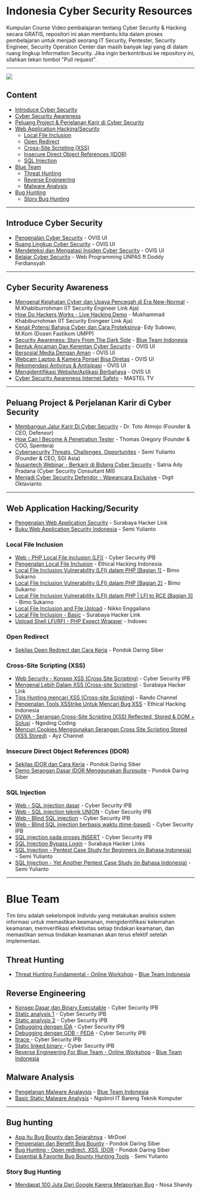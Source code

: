 # Indonesia Cyber Security Resources
Kumpulan Course Video pembalajaran tentang Cyber Security & Hacking secara GRATIS, repositori ini akan membantu kita dalam proses pembelajaran untuk menjadi seorang IT Security, Pentester, Security Engineer, Security Operation Center dan masih banyak lagi yang di dalam ruang lingkup Information Security. Jika ingin berkontribusi ke repository ini, silahkan tekan tombol "Pull request". 
___________________________________________________________________________________________________________

<img src="https://www.secjuice.com/content/images/2020/01/indomnesia-1.jpg">

## Content
* [Introduce Cyber Security](#Introduce-Cyber-Security)
* [Cyber Security Awareness](#Cyber-Security-Awareness)
* [Peluang Project & Perjelanan Karir di Cyber Security](#peluang-project--perjelanan-karir-di-cyber-security)
* [Web Application Hacking/Security](#web-application-hackingsecurity)
  * [Local File Inclusion](#local-file-inclusion)
  * [Open Redirect](#open-redirect)
  * [Cross-Site Scripting (XSS)](#cross-site-scripting-xss)
  * [Insecure Direct Object References (IDOR)](#insecure-direct-object-references-idor)
  * [SQL Injection](#sql-injection)
* [Blue Team](#blue-team)
  * [Threat Hunting](#threat-hunting)
  * [Reverse Engineering](#reverse-engineering)
  * [Malware Analysis](#malware-analysis)
* [Bug Hunting](#bug-hunting)
  * [Story Bug Hunting](#story-bug-hunting)

------

## Introduce Cyber Security
- [Pengenalan Cyber Security](https://www.youtube.com/watch?v=pTQ2VcdcObU&t=6s) - OVIS UI
- [Ruang Lingkup Cyber Security](https://www.youtube.com/watch?v=BNcaTTglmRA) - OVIS UI
- [Mendeteksi dan Mengatasi Insiden Cyber Security](https://youtu.be/JwQOyeHswCM) - OVIS UI
- [Belajar Cyber Security](https://youtu.be/E3IC32iErwU) - Web Programming UNPAS ft Doddy Ferdiansyah

------

## Cyber Security Awareness
- [Mengenal Kejahatan Cyber dan Upaya Pencegah di Era New-Normal](https://youtu.be/KiSBI2YJeVk?t=5137) - M.Khabiburrohman (IT Security Engineer Link Aja)
- [How Do Hackers Works - Live Hacking Demo](https://youtu.be/7LengaQm4XU?t=5558) - Mukhammad Khabiburrohman (IT Security Eningeer Link Aja)
- [Kenali Potensi Bahaya Cyber dan Cara Proteksinya](https://youtu.be/KiSBI2YJeVk?t=2459)- Edy Subowo, M.Kom (Dosen Fastikom UMPP)
- [Security Awareness: Story From The Dark Side](https://youtu.be/6Y1JDbf0YcQ) - [Blue Team Indonesia](https://blueteam.id/)
- [Bentuk Ancaman Dan Kerentan Cyber Security](https://youtu.be/c-N-jgwgWdQ) - OVIS UI
- [Bersosial Media Dengan Aman](https://www.youtube.com/watch?v=IaJoKjCgvYo) - OVIS UI
- [Webcam Laptop & Kamera Ponsel Bisa Diretas](https://www.youtube.com/watch?v=BRHJ5W41pIo) - OVIS UI
- [Rekomendasi Antivirus & Antisipasi](https://www.youtube.com/watch?v=Tb16MWBxdD4) - OVIS UI
- [Mengidentifikasi Website/Aplikasi Berbahaya](https://www.youtube.com/watch?v=uD3PyA37d7E) - OVIS UI
- [Cyber Security Awareness Internet Safety](https://youtu.be/lv2UeicNMMA) - MASTEL TV

------

## Peluang Project & Perjelanan Karir di Cyber Security
- [Membangun Jalur Karir Di Cyber Security](https://youtu.be/Gh6Mz2wuMuM?t=706) - Dr. Toto Atmojo (Founder & CEO, Defenxor)
- [How Can I Become A Penetration Tester](https://youtu.be/Gh6Mz2wuMuM?t=3097) - Thomas Gregory (Founder & COO, Spentera)
- [Cybersecurity Threats, Challenges, Opportunites](https://youtu.be/Gh6Mz2wuMuM?t=5212) - Semi Yulianto (Founder & CEO, SGI Asia)
- [Nusantech Webinar - Berkarir di Bidang Cyber Security](https://www.youtube.com/watch?v=FkPTFYqGjR8&t=3458s) - Satria Ady Pradana (Cyber Security Consultant MII)
- [Menjadi Cyber Security Defendor - Wawancara Exclusive](https://youtu.be/0efIcVpxX2E) - Digit Oktavianto

------

## Web Application Hacking/Security
- [Pengenalan Web Application Security](https://www.youtube.com/watch?v=Mz3u2v-Y5pU) - Surabaya Hacker Link
- [Buku Web Application Security Indonesia](https://www.youtube.com/watch?v=c-cO8Cr6HIs) - Semi Yulianto

### Local File Inclusion

- [Web - PHP Local File inclusion (LFI)](https://www.youtube.com/watch?v=h-2UrETGKFg) - Cyber Security IPB	
- [Pengenalan Local File Inclusion](https://www.youtube.com/watch?v=CSx3zqgX2BI) - Ethical Hacking Indonesia
- [Local File Inclusion Vulnerability (LFI) dalam PHP [Bagian 1]](https://www.youtube.com/watch?v=i0uWUy4oMRI) - Bimo Sukarno
- [Local File Inclusion Vulnerability (LFI) dalam PHP [Bagian 2]](https://www.youtube.com/watch?v=H80SgoP8Kl0) - Bimo Sukarno
- [Local File Inclusion Vulnerability (LFI) dalam PHP | LFI to RCE [Bagian 3]](https://www.youtube.com/watch?v=5U8r5it_9Yw) - Bimo Sukarno
- [Local File Inclusion and File Upload](https://www.youtube.com/watch?v=qqarbngfrNk) - Nikko Enggaliano
- [Local File Inclusion - Basic](https://www.youtube.com/watch?v=0HOiwQhlpZQ) - Surabaya Hacker Link
- [Upload Shell LFI/RFI - PHP Expect Wrapper](https://www.youtube.com/watch?v=MI0cpDMfrMU) - Indosec
 
### Open Redirect
- [Sekilas Open Redirect dan Cara Kerja](https://youtu.be/lHdfeY4RB3E?t=578) - Pondok Daring Siber 


### Cross-Site Scripting (XSS) 
- [Web Security - Konsep XSS (Cross Site Scripting)](https://www.youtube.com/watch?v=RkTrT437MP0) - Cyber Security IPB
- [Mengenal Lebih Dalam XSS (Cross-site Scripting)](https://www.youtube.com/watch?v=v6WVZHAB_gQ) - Surabaya Hacker Link
- [Tips Hunting mencari XSS (Cross-site Scripting)](https://youtu.be/caSQisDxboE) - Rando Channel
- [Pengenalan Tools XSStrike Untuk Mencari Bug XSS](https://www.youtube.com/watch?v=NBCI5pAVEUQ) - Ethical Hacking Indonesia
- [DVWA - Serangan Cross-Site Scripting (XSS) Reflected, Stored & DOM + Solusi](https://www.youtube.com/watch?v=ElTBEOMGwPc) - Ngoding Coding
- [Mencuri Cookies Menggunakan Serangan Cross Site Scripting Stored (XSS Stored)](https://www.youtube.com/watch?v=ibnVWCCtsHU) - Ayz Channel

### Insecure Direct Object References (IDOR)
- [Sekilas IDOR dan Cara Kerja](https://youtu.be/lHdfeY4RB3E?t=1634) - Pondok Daring Siber
- [Demo Serangan Dasar IDOR Menggunakan Burpsuite](https://youtu.be/lHdfeY4RB3E?t=3678) - Pondok Daring Siber

### SQL Injection
- [Web - SQL injection dasar](https://youtu.be/qbwhbfdVg3E?list=PLn8rJDl0kSc4-o1ewkJ4VtKF-_0RQKJoN) - Cyber Security IPB	 
- [Web - SQL injection teknik UNION](https://youtu.be/XDyOVns8gXg?list=PLn8rJDl0kSc4-o1ewkJ4VtKF-_0RQKJoN) - Cyber Security IPB	
- [Web - Blind SQL injection](https://youtu.be/DNhJw1b1q58?list=PLn8rJDl0kSc4-o1ewkJ4VtKF-_0RQKJoN) - Cyber Security IPB	
- [Web - Blind SQL injection berbasis waktu (time-based)](https://youtu.be/9FOa0tPNqMk?list=PLn8rJDl0kSc4-o1ewkJ4VtKF-_0RQKJo) - Cyber Security IPB	
- [SQL injection pada proses INSERT](https://youtu.be/RSg5OeU6QGM?list=PLn8rJDl0kSc4-o1ewkJ4VtKF-_0RQKJoN) - Cyber Security IPB	
- [SQL Injection Bypass Login](https://youtu.be/orRnaHyFcEg) - Surabaya Hacker Links
- [SQL Injection - Pentest Case Study for Beginners (in Bahasa Indonesia)](https://youtu.be/URkCKbZNlnA) - Semi Yulianto
- [SQL Injection - Yet Another Pentest Case Study (in Bahasa Indonesia)](https://youtu.be/uW86ikKTRqg) - Semi Yulianto


------


# Blue Team
Tim biru adalah sekelompok individu yang melakukan analisis sistem informasi untuk memastikan keamanan, mengidentifikasi kelemahan keamanan, memverifikasi efektivitas setiap tindakan keamanan, dan memastikan semua tindakan keamanan akan terus efektif setelah implementasi.

## Threat Hunting
- [Threat Hunting Fundamental - Online Workshop](https://youtu.be/d4h7GRpD44s) - [Blue Team Indonesia](https://blueteam.id/)

## Reverse Engineering
- [Konsep Dasar dan Binary Executable](https://youtu.be/RczzwR52NYw) - Cyber Security IPB	
- [Static analysis 1](https://youtu.be/mhzp6a3KYxs) - Cyber Security IPB	
- [Static analysis 2](https://youtu.be/VCXsLvMqaBo) - Cyber Security IPB	
- [Debugging dengan IDA](https://youtu.be/qPV34Pzqv04) - Cyber Security IPB	
- [Debugging dengan GDB - PEDA](https://www.youtube.com/watch?v=ez7d3EX0yuE) - Cyber Security IPB	
- [ltrace ](https://youtu.be/WT1s3tE5Q5w) - Cyber Security IPB	
- [Static linked binary ](https://youtu.be/XVvMLyZ8b1I) - Cyber Security IPB	
- [Reverse Engineering For Blue Team - Online Workshop](https://youtu.be/yLhQM5tRiZo) - [Blue Team Indonesia](https://blueteam.id/)

## Malware Analysis
- [Pengelanan Malware Analaysis](https://youtu.be/k9ySYLcIpag) - [Blue Team Indonesia](https://blueteam.id/)
- [Basic Static Malware Analysis](https://www.youtube.com/watch?v=kNOhixlj3dk) - Ngobrol IT Bareng Teknik Komputer

------

## Bug hunting
- [Apa Itu Bug Bounty dan Sejarahnya](https://www.youtube.com/watch?v=2KHn0_UJhQg) - MrDoel
- [Pengenalan dan Benefit Bug Bounty](https://youtu.be/IdXvfHrMJSQ?t=680) - Pondok Daring Siber
- [Bug Hunting - Open redirect, XSS, IDOR](https://youtu.be/lHdfeY4RB3E) - Pondok Daring Siber
- [Essential & Favorite Bug Bounty Hunting Tools](https://www.youtube.com/watch?v=avU_QuAQQk8) - Semi Yulianto

### Story Bug Hunting
- [Mendapat 100 Juta Dari Google Karena Melaporkan Bug](https://www.youtube.com/watch?v=XWiByCaSbAk) - Nosa Shandy
